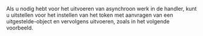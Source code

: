 Als u nodig hebt voor het uitvoeren van asynchroon werk in de handler, kunt u uitstellen voor het instellen van het token met aanvragen van een uitgestelde-object en vervolgens uitvoeren, zoals in het volgende voorbeeld.
